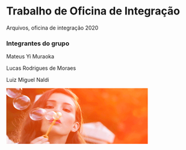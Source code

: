 # Trabalho de Oficina de Integração 
Arquivos, oficina de integração 2020 

### Integrantes do grupo 
<p>Mateus Yi Muraoka 
<p>Lucas Rodrigues de Moraes
<p>Luiz Miguel Naldi

![](img/bubbles.gif)


